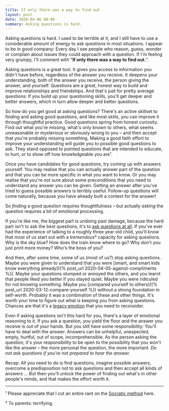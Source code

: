 ```yaml
---
title: If only there was a way to find out
layout: post
date: 2020-04-06 08:00
summary: Asking questions is hard.
---
```


Asking questions is hard. I used to be terrible at it, and I still have to use a considerable amount of energy to ask
questions in most situations. I appear to be in good company: Every day I see people who reason, guess, wonder or
complain about issues they could approach with a question. If I'm feeling very grumpy, I'll comment with "**If only
there was a way to find out.**".

Asking questions is a great tool. It gives you access to information you didn't have before, regardless of the answer
you receive. It deepens your understanding, both of the answer you receive, the person giving the answer, and yourself.
Questions are a great, honest way to build and improve relationships and friendships. And that's just for pretty average
questions: If you build up your questioning skills, you'll get deeper and better answers, which in turn allow deeper and
better questions.

So how do you get good at asking questions?  There's an active skillset to finding and asking good questions, and like
most skills, you can improve it through thoughtful practice. Good questions spring from honest curiosity. Find out what
you're missing, what's only known to others, what seems unreasonable or mysterious or obviously wrong to you – and
then accept that you're probably missing something. Making a good faith effort to improve your understanding will guide
you to possible good questions to ask. They stand opposed to pointed questions that are intended to educate, to hurt, or
to show off how knowledgeable you are¹.

Once you have candidates for good questions, try coming up with answers yourself. You may realise that you can actually
answer part of the question and that you can be more specific in what you want to know. Or you may realise that you're
not sure about some preconditions that you need to understand any answer you can be given. Getting an answer after
you've tried to guess possible answers is terribly useful. Follow-up questions will come naturally, because you have
already built a context for the answer!

So *finding* a good question requires thoughtfulness – but actually *asking* the question requires a bit of emotional
processing.

If you're like me, the biggest part is undoing past damage, because the hard part isn't to ask the best questions,
it's to [ask questions at all](https://twitter.com/ellle_em/status/1245729262839136257). If you've ever had the
experience of talking to a roughly three year old child, you'll know that most of us start out with a *tremendous*²
capacity for asking questions. Why is the sky blue? How does the train know where to go? Why don't you just print more
money? Who's the boss of you?

And then, after some time, some of us (most of us?) stop asking questions. Maybe you were given to understand that you
were [smart, and smart kids know everything already]({% post_url 2020-04-05-against-compliments %}). Maybe your
questions stumped or annoyed the others, and you learnt that people liked you better if you stayed quiet. Maybe you were
ridiculed for not knowing something. Maybe you [compared yourself to others]({% post_url 2020-03-12-compare-yourself %})
without a strong foundation in self-worth. Probably it was a combination of these and other things. It's worth your time
to figure out what is keeping you from asking questions. Chances are that it's a [legacy
emotion](https://notebook.drmaciver.com/posts/2020-02-20-09:31.html) that you need to reconsider.

Even if asking questions isn't this hard for you, there's a layer of emotional reasoning to it. If you ask a question,
you yield the floor and the answer you receive is out of your hands. But you still have some responsibility: You'll have
to deal with the answer. Answers can be unhelpful, unexpected, empty, hurtful, out of scope, incomprehensible. As the
person asking the question, it's your responsibility to be open to the possibility that you won't like the answer – the
more personal the question, the more important. *Do not ask questions if you're not prepared to hear the answer.*

Recap: All you need to do is find questions, imagine possible answers, overcome a predisposition not to ask questions
and then accept all kinds of answers … But then you'll unlock the power of finding out what's in other people's minds,
and that makes the effort worth it.


----

¹ Please appreciate that I cut an entire rant on the [Socratic method](https://en.wikipedia.org/wiki/Socratic_method)
here.

² To parents: terrifying.
